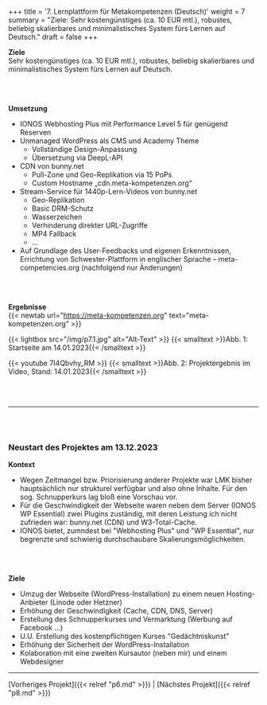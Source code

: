 +++
title = '7. Lernplattform für Metakompetenzen (Deutsch)'
weight = 7
summary = "Ziele: Sehr kostengünstiges (ca. 10 EUR mtl.), robustes, beliebig skalierbares und minimalistisches System fürs Lernen auf Deutsch."
draft = false
+++

**Ziele**  
Sehr kostengünstiges (ca. 10 EUR mtl.), robustes, beliebig skalierbares und minimalistisches System fürs Lernen auf Deutsch.

</br></br>  

**Umsetzung**  
- IONOS Webhosting Plus mit Performance Level 5 für genügend Reserven
- Unmanaged WordPress als CMS und Academy Theme
  - Vollständige Design-Anpassung
  - Übersetzung via DeepL-API
- CDN von bunny.net
  - Pull-Zone und Geo-Replikation via 15 PoPs
  - Custom Hostname „cdn.meta-kompetenzen.org“
- Stream-Service für 1440p-Lern-Videos von bunny.net
  - Geo-Replikation
  - Basic DRM-Schutz
  - Wasserzeichen
  - Verhinderung direkter URL-Zugriffe
  - MP4 Fallback
  - ...
- Auf Grundlage des User-Feedbacks und eigenen Erkenntnissen, Errichtung von Schwester-Plattform in englischer Sprache – meta-competencies.org (nachfolgend nur Änderungen)

</br></br>  

**Ergebnisse**  
{{< newtab url="https://meta-kompetenzen.org" text="meta-kompetenzen.org" >}}

{{< lightbox src="/img/p7.1.jpg" alt="Alt-Text" >}}
{{< smalltext >}}Abb. 1: Startseite am 14.01.2023{{< /smalltext >}}


{{< youtube 7I4Qbvhy_RM >}}
{{< smalltext >}}Abb. 2: Projektergebnis im Video, Stand: 14.01.2023{{< /smalltext >}}

</br></br>  

***

</br></br>  

### Neustart des Projektes am 13.12.2023

**Kontext**  
- Wegen Zeitmangel bzw. Priorisierung anderer Projekte war LMK bisher hauptsächlich nur strukturel verfügbar und also ohne Inhalte. Für den sog. Schnupperkurs lag bloß eine Vorschau vor. 
- Für die Geschwindigkeit der Webseite waren neben dem Server (IONOS WP Essential) zwei Plugins zuständig, mit deren Leistung ich nicht zufrieden war: bunny.net (CDN) und W3-Total-Cache.
- IONOS bietet, zumndest bei "Webhosting Plus" und "WP Essential", nur begrenzte und schwierig durchschaubare Skalierungsmöglichkeiten.

</br></br>  

**Ziele**  
- Umzug der Webseite (WordPress-Installation) zu einem neuen Hosting-Anbieter (Linode oder Hetzner)
- Erhöhung der Geschwindigkeit (Cache, CDN, DNS, Server)
- Erstellung des Schnupperkurses und Vermarktung (Werbung auf Facebook ...)
- U.U. Erstellung des kostenpflichtigen Kurses "Gedächtniskunst"
- Erhöhung der Sicherheit der WordPress-Installation
- Kolaboration mit eine zweiten Kursautor (neben mir) und einem Webdesigner 

---

[Vorheriges Projekt]({{< relref "p6.md" >}}) | [Nächstes Projekt]({{< relref "p8.md" >}})